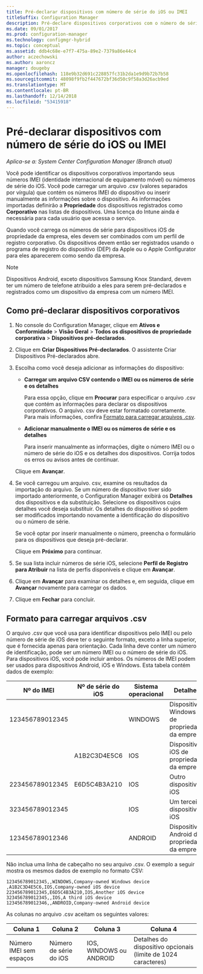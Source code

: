 ```yaml
---
title: Pré-declarar dispositivos com número de série do iOS ou IMEI
titleSuffix: Configuration Manager
description: Pré-declare dispositivos corporativos com o número de série do iOS ou IMEI deles.
ms.date: 09/01/2017
ms.prod: configuration-manager
ms.technology: configmgr-hybrid
ms.topic: conceptual
ms.assetid: ddb4c68e-e7f7-475a-89e2-7379a86e44c4
author: aczechowski
ms.author: aaroncz
manager: dougeby
ms.openlocfilehash: 118e9b32d691c228857fc31b2da1e9d9b72b7b58
ms.sourcegitcommit: 48098f9fb2f447672bf36d50c9f58a3d26acb9ed
ms.translationtype: MT
ms.contentlocale: pt-BR
ms.lasthandoff: 12/14/2018
ms.locfileid: "53415918"
---
```

# <a name="predeclare-devices-with-imei-or-ios-serial-numbers"></a>Pré-declarar dispositivos com número de série do iOS ou IMEI

*Aplica-se a: System Center Configuration Manager (Branch atual)*

Você pode identificar os dispositivos corporativos importando seus números IMEI (identidade internacional de equipamento móvel) ou números de série do iOS. Você pode carregar um arquivo .csv (valores separados por vírgula) que contém os números IMEI do dispositivo ou inserir manualmente as informações sobre o dispositivo.  As informações importadas definirão a **Propriedade** dos dispositivos registrados como **Corporativo** nas listas de dispositivos. Uma licença do Intune ainda é necessária para cada usuário que acessa o serviço.  

Quando você carrega os números de série para dispositivos iOS de propriedade da empresa, eles devem ser combinados com um perfil de registro corporativo. Os dispositivos devem então ser registrados usando o programa de registro do dispositivo (DEP) da Apple ou o Apple Configurator para eles aparecerem como sendo da empresa.

>[!NOTE]
>Dispositivos Android, exceto dispositivos Samsung Knox Standard, devem ter um número de telefone atribuído a eles para serem pré-declarados e registrados como um dispositivo da empresa com um número IMEI.

## <a name="how-to-predeclare-corporate-owned-devices"></a>Como pré-declarar dispositivos corporativos

1. No console do Configuration Manager, clique em **Ativos e Conformidade** > **Visão Geral** > **Todos os dispositivos de propriedade corporativa** > **Dispositivos pré-declarados**.

2. Clique em **Criar Dispositivos Pré-declarados**. O assistente Criar Dispositivos Pré-declarados abre.

3. Escolha como você deseja adicionar as informações do dispositivo:

    -  **Carregar um arquivo CSV contendo o IMEI ou os números de série e os detalhes**

       Para essa opção, clique em **Procurar** para especificar o arquivo .csv que contém as informações para declarar os dispositivos corporativos. O arquivo. csv deve estar formatado corretamente. Para mais informações, confira [Formato para carregar arquivos .csv](#format-for-uploading-csv-files).

    -  **Adicionar manualmente o IMEI ou os números de série e os detalhes**

       Para inserir manualmente as informações, digite o número IMEI ou o número de série do iOS e os detalhes dos dispositivos. Corrija todos os erros ou avisos antes de continuar.

   Clique em **Avançar**.

4. Se você carregou um arquivo. csv, examine os resultados da importação do arquivo. Se um número de dispositivo tiver sido importado anteriormente, o Configuration Manager exibirá os **Detalhes** dos dispositivos e da substituição. Selecione os dispositivos cujos detalhes você deseja substituir. Os detalhes do dispositivo só podem ser modificados importando novamente a identificação do dispositivo ou o número de série.

   Se você optar por inserir manualmente o número, preencha o formulário para os dispositivos que deseja pré-declarar.

   Clique em **Próximo** para continuar.

5. Se sua lista incluir números de série iOS, selecione **Perfil de Registro para Atribuir** na lista de perfis disponíveis e clique em **Avançar**.

6. Clique em **Avançar** para examinar os detalhes e, em seguida, clique em **Avançar** novamente para carregar os dados.

7. Clique em **Fechar** para concluir.

## <a name="format-for-uploading-csv-files"></a>Formato para carregar arquivos .csv

O arquivo .csv que você usa para identificar dispositivos pelo IMEI ou pelo número de série de iOS deve ter o seguinte formato, exceto a linha superior, que é fornecida apenas para orientação. Cada linha deve conter um número de identificação, pode ser um número IMEI ou o número de série do iOS. Para dispositivos iOS, você pode incluir ambos. Os números de IMEI podem ser usados para dispositivos Android, iOS e Windows. Esta tabela contém dados de exemplo:

| Nº do IMEI  | Nº de série do iOS  | Sistema operacional | Detalhes |
|------------ |---------------|-----|-----|
| 123456789012345    |   | WINDOWS | Dispositivo Windows de propriedade da empresa|
|   | A1B2C3D4E5C6 | IOS |  Dispositivo iOS de propriedade da empresa|
| 223456789012345 | E6D5C4B3A210 |   IOS |  Outro dispositivo iOS|
| 323456789012345 |        |   IOS |    Um terceiro dispositivo iOS|
| 123456789012346 |         |   ANDROID |   Dispositivo Android de propriedade da empresa|

Não inclua uma linha de cabeçalho no seu arquivo .csv. O exemplo a seguir mostra os mesmos dados de exemplo no formato CSV:

```
123456789012345,,WINDOWS,Company-owned Windows device
,A1B2C3D4E5C6,IOS,Company-owned iOS device
223456789012345,E6D5C4B3A210,IOS,Another iOS device
323456789012345,,IOS,A third iOS device
123456789012346,,ANDROID,Company-owned Android device
```

As colunas no arquivo .csv aceitam os seguintes valores:

| Coluna 1 | Coluna 2 | Coluna 3 | Coluna 4 |
|---|---|---|---|
|Número IMEI sem espaços | Número de série do iOS | IOS, WINDOWS ou ANDROID | Detalhes do dispositivo opcionais (limite de 1024 caracteres) |

